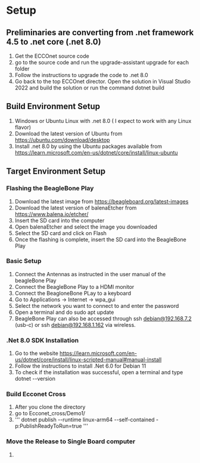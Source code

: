 # Setup 
## Preliminaries are converting from .net framework 4.5 to .net core (.net 8.0)
1. Get the ECCOnet source code 
5. go to the source code and run the upgrade-assistant upgrade for each folder
6. Follow the instructions to upgrade the code to .net 8.0
7. Go back to the top ECCOnet director. Open the solution in Visual Studio 2022 and build the solution or run the command dotnet build
## Build Environment Setup
1. Windows or Ubuntu Linux with .net 8.0 ( I expect to work with any Linux flavor) 
1. Download the latest version of Ubuntu from https://ubuntu.com/download/desktop
2. Install .net 8.0 by using the Ubuntu packages available from https://learn.microsoft.com/en-us/dotnet/core/install/linux-ubuntu

## Target Environment Setup
### Flashing the BeagleBone Play
1. Download the latest image from https://beagleboard.org/latest-images
2. Download the latest version of balenaEtcher from https://www.balena.io/etcher/
3. Insert the SD card into the computer
4. Open balenaEtcher and select the image you downloaded
5. Select the SD card and click on Flash
6. Once the flashing is complete, insert the SD card into the BeagleBone Play
### Basic Setup
1. Connect the Antennas as instructed in the user manual of the beagleBone Play
2. Connect the BeagleBone Play to a HDMI monitor
3. Connect the BeagloneBone PLay to a keyboard 
4. Go to Applications -> Internet -> wpa_gui
5. Select the network you want to connect to and enter the password
6. Open a terminal and do sudo apt update
7. BeagleBone Play can also be accessed through ssh debian@192.168.7.2 (usb-c) or ssh debian@192.168.1.162 via wireless. 
### .Net 8.0 SDK Installation
1. Go to the website https://learn.microsoft.com/en-us/dotnet/core/install/linux-scripted-manual#manual-install
2. Follow the instructions to install .Net 6.0 for Debian 11
3. To check if the installation was successful, open a terminal and type dotnet --version
### Build Ecconet Cross 
1. After you clone the directory
2. go to Ecconet_cross/Demo1/
3. '''
   dotnet publish --runtime linux-arm64 --self-contained -p:PublishReadyToRun=true
   '''
### Move the Release to Single Board computer
1.
